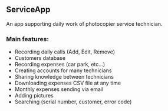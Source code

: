 ## ServiceApp<br />
An app supporting daily work of photocopier service technician.<br />
### Main features:
- Recording daily calls (Add, Edit, Remove)
- Customers database
- Recording expenses (car park, etc...)
- Creating accounts for many technicians
- Sharing knowledge between technicians
- Downloading expenses CSV file at any time
- Monthly expenses sending via email
- Adding pictures
- Searching (serial number, customer, error code)
